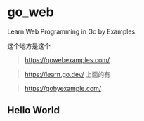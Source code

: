 # go_web

Learn Web Programming in Go by Examples.

这个地方是这个.
>https://gowebexamples.com/

>https://learn.go.dev/
上面的有

>https://gobyexample.com/




## Hello World
